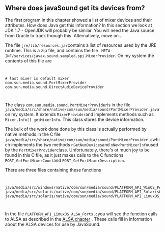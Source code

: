 
##  Where does javaSound get its devices from? 


The first program in this chapter showed a list of mixer devices and their attributes.
How does Java get this information? In this section we look at JDK 1.7 - OpenJDK will
probably be similar.
You will need the Java source from Oracle to track through this. Alternatively, move on...


The file `jre/lib/resources.jar`contains a list of resources used by the
JRE runtime.  This is a zip file, and contains the file ` META-INF/services/javax.sound.sampled.spi.MixerProvider`.
On my system the contents of this file are

```

	
# last mixer is default mixer
com.sun.media.sound.PortMixerProvider
com.sun.media.sound.DirectAudioDeviceProvider
	
      
```


The class `com.sun.media.sound.PortMixerProvider`is in
the  file `java/media/src/share/native/com/sun/media/sound/PortMixerProvider.java`on my system. It extends `MixerProvider`and implements methods such as ` Mixer.Info[] getMixerInfo`. This class stores the device information.


The bulk of the work done done by this class is actually performed by native methods in the
C file `java/media/src/share/native/com/sun/media/sound/PortMixerProvider.c`which implements the two methods `nGetNumDevices`and `nNewPortMixerInfo`used by the `PortMixerProvider`class.
Unfortunately, there's ot much joy to be found in this C file, as it just makes calls
to the C functions `PORT_GetPortMixerCount`and `PORT_GetPortMixerDescription`.


There are three files containing these functions

```

	
java/media/src/windows/native/com/sun/media/sound/PLATFORM_API_WinOS_Ports.c
java/media/src/solaris/native/com/sun/media/sound/PLATFORM_API_SolarisOS_Ports.c
java/media/src/solaris/native/com/sun/media/sound/PLATFORM_API_LinuxOS_ALSA_Ports.c
	
      
```


In the file `PLATFORM_API_LinuxOS_ALSA_Ports.c`you will see the
function calls to ALSA as described in the [ALSA chapter](../Alsa/) .
These calls fill in information about the ALSA devices for use by JavaSound.

